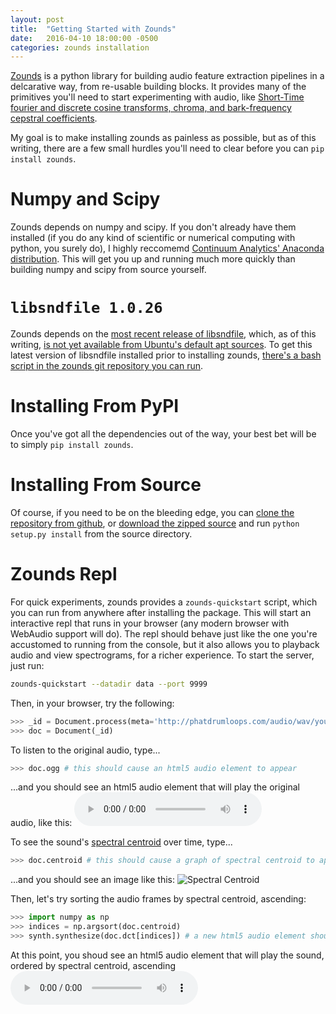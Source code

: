 ```yaml
---
layout: post
title:  "Getting Started with Zounds"
date:   2016-04-10 18:00:00 -0500
categories: zounds installation
---
```

[Zounds](https://github.com/JohnVinyard/zounds) is a python library for building audio feature extraction pipelines in a delcarative way, from re-usable building blocks.  It provides many of the primitives you'll need to start experimenting with audio, like [Short-Time fourier and discrete cosine transforms, chroma, and bark-frequency cepstral coefficients](https://github.com/JohnVinyard/zounds/blob/master/zounds/basic/audiograph.py#L28).

My goal is to make installing zounds as painless as possible, but as of this writing, there are a few small hurdles you'll need to clear before you can `pip install zounds`.

# Numpy and Scipy

Zounds depends on numpy and scipy.  If you don't already have them installed (if you do any kind of scientific or numerical computing with python, you surely do), I highly reccomemd [Continuum Analytics' Anaconda distribution](https://www.continuum.io/downloads).  This will get you up and running much more quickly than building numpy and scipy from source yourself.

# `libsndfile 1.0.26`

Zounds depends on the [most recent release of libsndfile](https://github.com/erikd/libsndfile/releases), which, as of this writing, [is not yet available from Ubuntu's default apt sources](https://launchpad.net/ubuntu/+source/libsndfile).  To get this latest version of libsndfile installed prior to installing zounds, [there's a bash script in the zounds git repository you can run](https://github.com/JohnVinyard/zounds/blob/master/setup.sh).  

# Installing From PyPI

Once you've got all the dependencies out of the way, your best bet will be to simply `pip install zounds`.  

# Installing From Source

Of course, if you need to be on the bleeding edge, you can [clone the repository from github](https://github.com/JohnVinyard/zounds), or [download the zipped source](https://github.com/JohnVinyard/zounds/archive/master.zip) and run `python setup.py install` from the source directory.

# Zounds Repl

For quick experiments, zounds provides a `zounds-quickstart` script, which you can run from anywhere after installing the package.  This will start an interactive repl that runs in your browser (any modern browser with WebAudio support will do).  The repl should behave just like the one you're accustomed to running from the console, but it also allows you to playback audio and view spectrograms, for a richer experience.  To start the server, just run:

```bash
zounds-quickstart --datadir data --port 9999
```

Then, in your browser, try the following:

```python
>>> _id = Document.process(meta='http://phatdrumloops.com/audio/wav/youregettn.wav')
>>> doc = Document(_id)
```

To listen to the original audio, type...

```python
>>> doc.ogg # this should cause an html5 audio element to appear
```

...and you should see an html5 audio element that will play the original audio, like this:
<audio controls="controls">
  Your browser does not support the <code>audio</code> element.
  <source src="http://ec57ca2a108ec3bc8dd1-4304b0dba8021a8b61951b8806b1581c.r24.cf1.rackcdn.com/ogg.ogg" type="audio/ogg">
</audio>


To see the sound's [spectral centroid](https://en.wikipedia.org/wiki/Spectral_centroid) over time, type...

```python
>>> doc.centroid # this should cause a graph of spectral centroid to appear
```

...and you should see an image like this:
![Spectral Centroid](http://ec57ca2a108ec3bc8dd1-4304b0dba8021a8b61951b8806b1581c.r24.cf1.rackcdn.com/centroid.png)

Then, let's try sorting the audio frames by spectral centroid, ascending:

```python
>>> import numpy as np
>>> indices = np.argsort(doc.centroid)
>>> synth.synthesize(doc.dct[indices]) # a new html5 audio element should appear.  listen to it!
```

At this point, you shoud see an html5 audio element that will play the sound, ordered by spectral centroid, ascending
<audio controls="controls">
  Your browser does not support the <code>audio</code> element.
  <source src="http://ec57ca2a108ec3bc8dd1-4304b0dba8021a8b61951b8806b1581c.r24.cf1.rackcdn.com/sorted_by_centroid.ogg" type="audio/ogg">
</audio>

